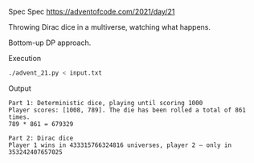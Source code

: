 Spec Spec https://adventofcode.com/2021/day/21

Throwing Dirac dice in a multiverse, watching what happens.

Bottom-up DP approach.

Execution

```bash
./advent_21.py < input.txt
```

Output

```
Part 1: Deterministic dice, playing until scoring 1000
Player scores: [1008, 789]. The die has been rolled a total of 861 times.
789 * 861 = 679329

Part 2: Dirac dice
Player 1 wins in 433315766324816 universes, player 2 – only in 353242407657025
```
